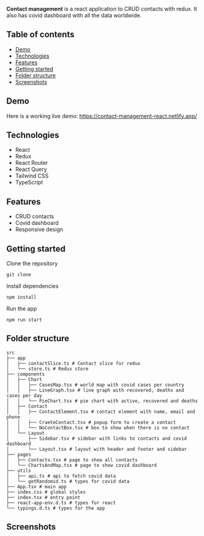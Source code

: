 **Contact management** is a react application to CRUD contacts with redux. It also has covid dashboard with all the data worldwide. 

## Table of contents
* [Demo](#demo)
* [Technologies](#technologies)
* [Features](#features)
* [Getting started](#getting-started)
* [Folder structure](#folder-structure)
* [Screenshots](#screenshots)

## Demo
Here is a working live demo: https://contact-management-react.netlify.app/

## Technologies
* React
* Redux
* React Router
* React Query
* Tailwind CSS
* TypeScript

## Features
* CRUD contacts
* Covid dashboard
* Responsive design 

## Getting started
Clone the repository
```
git clone
```
Install dependencies
```
npm install
```
Run the app
```
npm run start
```

## Folder structure
```
src
├── app
│   ├── contactSlice.ts # Contact slice for redux
│   └── store.ts # Redux store
├── components
│   ├── Chart
│   │   ├── CasesMap.tsx # world map with covid cases per country
│   │   ├── LineGraph.tsx # line graph with recovered, deaths and cases per day
│   │   └── PieChart.tsx # pie chart with active, recovered and deaths
│   ├── Contact
│   │   ├── ContactElement.tsx # contact element with name, email and phone
│   │   ├── CraeteContact.tsx # popup form to create a contact
│   │   └── NoContactBox.tsx # box to show when there is no contact
│   └── Layout
│       ├── Sidebar.tsx # sidebar with links to contacts and covid dashboard
│       └── Layout.tsx # layout with header and footer and sidebar
├── pages
│   ├── Contacts.tsx # page to show all contacts
│   └── ChartsAndMap.tsx # page to show covid dashboard
├── utils
│   ├── api.ts # api to fetch covid data
│   └── getRandomid.ts # types for covid data
├── App.tsx # main app
├── index.css # global styles
├── index.tsx # entry point
├── react-app-env.d.ts # types for react
└── typings.d.ts # types for the app
```

## Screenshots

